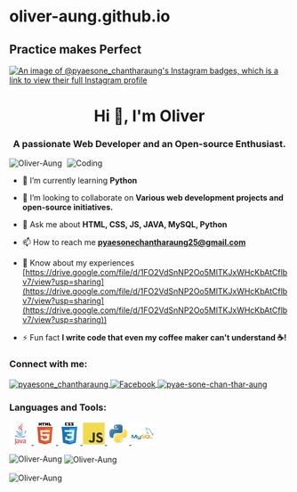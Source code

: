 # oliver-aung.github.io
<h2>Practice makes Perfect</h2>

[![An image of @pyaesone_chantharaung's Instagram badges, which is a link to view their full Instagram profile](https://github.com/user-attachments/assets/7eca47cf-6115-4f51-bcda-3d77dbef93a2)](https://www.instagram.com/pyaesone_chantharaung/)

<h1 align="center">Hi 👋, I'm Oliver</h1>
<h3 align="center">A passionate Web Developer and an Open-source Enthusiast.</h3>
<img align="right" alt="Coding" width="400" src="https://media2.giphy.com/media/qgQUggAC3Pfv687qPC/giphy.gif?cid=ecf05e47n1tvhzxop21h8qva58vgoh2wh74oij2nto6eduiz&ep=v1_gifs_search&rid=giphy.gif&ct=g">
<p align="left"> 
  <img src="https://komarev.com/ghpvc/?username=Oliver-Aung&label=Profile%20views&color=0e75b6&style=flat" alt="Oliver-Aung" /> 
</p>

- 🌱 I’m currently learning **Python**

- 👯 I’m looking to collaborate on **Various web development projects and open-source initiatives.**

- 💬 Ask me about **HTML, CSS, JS, JAVA, MySQL, Python**

- 📫 How to reach me **pyaesonechantharaung25@gmail.com**

- 📄 Know about my experiences [https://drive.google.com/file/d/1FO2VdSnNP2Oo5MlTKJxWHcKbAtCflbv7/view?usp=sharing](https://drive.google.com/file/d/1FO2VdSnNP2Oo5MlTKJxWHcKbAtCflbv7/view?usp=sharing](https://drive.google.com/file/d/1FO2VdSnNP2Oo5MlTKJxWHcKbAtCflbv7/view?usp=sharing))

- ⚡ Fun fact **I write code that even my coffee maker can't understand ☕️!**

<h3 align="left">Connect with me:</h3>
<p align="left">
  <a href="https://www.instagram.com/pyaesone_chantharaung/" target="blank">
    <img align="center" src="https://raw.githubusercontent.com/rahuldkjain/github-profile-readme-generator/master/src/images/icons/Social/instagram.svg" alt="pyaesone_chantharaung" height="30" width="40" />
  </a>
  <a href="https://www.facebook.com/MgPyaeSoneChanTharAung" target="blank">
    <img align="center" src="https://upload.wikimedia.org/wikipedia/commons/5/51/Facebook_f_logo_%282019%29.svg" alt="Facebook" height="30" width="40" />
  </a>
  <a href="https://www.linkedin.com/in/pyae-sone-chan-thar-aung/" target="blank">
    <img align="center" src="https://raw.githubusercontent.com/rahuldkjain/github-profile-readme-generator/master/src/images/icons/Social/linked-in-alt.svg" alt="pyae-sone-chan-thar-aung" height="30" width="40" />
  </a>
</p>



<h3 align="left">Languages and Tools:</h3>
<p align="left">
  <!-- Java -->
  <a href="https://www.oracle.com/java/" target="_blank" rel="noreferrer">
    <img src="https://raw.githubusercontent.com/devicons/devicon/master/icons/java/java-original-wordmark.svg" alt="java" width="40" height="40"/>
  </a>
  
  <!-- HTML -->
  <a href="https://www.w3.org/html/" target="_blank" rel="noreferrer">
    <img src="https://raw.githubusercontent.com/devicons/devicon/master/icons/html5/html5-original-wordmark.svg" alt="html5" width="40" height="40"/>
  </a>

  <!-- CSS -->
  <a href="https://www.w3.org/Style/CSS/" target="_blank" rel="noreferrer">
    <img src="https://raw.githubusercontent.com/devicons/devicon/master/icons/css3/css3-original-wordmark.svg" alt="css3" width="40" height="40"/>
  </a>

  <!-- JavaScript -->
  <a href="https://developer.mozilla.org/en-US/docs/Web/JavaScript" target="_blank" rel="noreferrer">
    <img src="https://raw.githubusercontent.com/devicons/devicon/master/icons/javascript/javascript-original.svg" alt="javascript" width="40" height="40"/>
  </a>

  <!-- Python -->
  <a href="https://www.python.org" target="_blank" rel="noreferrer">
    <img src="https://raw.githubusercontent.com/devicons/devicon/master/icons/python/python-original.svg" alt="python" width="40" height="40"/>
  </a>

  <!-- MySQL -->
  <a href="https://www.mysql.com/" target="_blank" rel="noreferrer">
    <img src="https://raw.githubusercontent.com/devicons/devicon/master/icons/mysql/mysql-original-wordmark.svg" alt="mysql" width="40" height="40"/>
  </a>

 
</p>


<p><img align="left" src="https://github-readme-stats.vercel.app/api/top-langs?username=Oliver-Aung&show_icons=true&locale=en&layout=compact" alt="Oliver-Aung" /></p>

<p>&nbsp;<img align="center" src="https://github-readme-stats.vercel.app/api?username=Oliver-Aung&show_icons=true&locale=en" alt="Oliver-Aung" /></p>

<p><img align="center" src="https://github-readme-streak-stats.herokuapp.com/?user=Oliver-Aung&" alt="Oliver-Aung" /></p>
